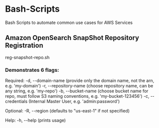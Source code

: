 # Bash-Scripts
Bash Scripts to automate common use cases for AWS Services


## Amazon OpenSearch SnapShot Repository Registration
reg-snapshot-repo.sh

### Demonstrates 6 flags:
   Required:
     -d, --domain-name     (provide only the domain name, not the arn, e.g. 'my-domain')
     -r, --repository-name (choose repository name, can be any string, e.g. 'my-repo')
     -b, --bucket-name     (choose bucket name for repo, must follow S3 naming conventions, e.g. 'my-bucket-123456')
     -c, --credentials    (Internal Master User, e.g. 'admin:password')
     
   Optional:
     -R, --region         (defaults to "us-east-1" if not specified)
     
   Help:
     -h, --help           (prints usage)

